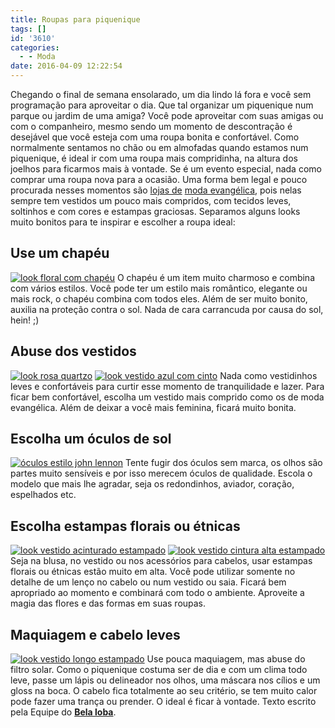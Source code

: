 ```yaml
---
title: Roupas para piquenique
tags: []
id: '3610'
categories:
  - - Moda
date: 2016-04-09 12:22:54
---
```


Chegando o final de semana ensolarado, um dia lindo lá fora e você sem programação para aproveitar o dia. Que tal organizar um piquenique num parque ou jardim de uma amiga? Você pode aproveitar com suas amigas ou com o companheiro, mesmo sendo um momento de descontração é desejável que você esteja com uma roupa bonita e confortável. Como normalmente sentamos no chão ou em almofadas quando estamos num piquenique, é ideal ir com uma roupa mais compridinha, na altura dos joelhos para ficarmos mais à vontade. Se é um evento especial, nada como comprar uma roupa nova para a ocasião. Uma forma bem legal e pouco procurada nesses momentos são [lojas de](http://www.belaloba.com.br/) [moda evangélica](http://www.belaloba.com.br/), pois nelas sempre tem vestidos um pouco mais compridos, com tecidos leves, soltinhos e com cores e estampas graciosas. Separamos alguns looks muito bonitos para te inspirar e escolher a roupa ideal:

## Use um chapéu

[![look floral com chapéu ](http://natalia.blog.br/wp-content/uploads/2016/04/look-com-chapéu-para-piquenique-785x1024.jpg)](http://natalia.blog.br/wp-content/uploads/2016/04/look-com-chapéu-para-piquenique.jpg) O chapéu é um item muito charmoso e combina com vários estilos. Você pode ter um estilo mais romântico, elegante ou mais rock, o chapéu combina com todos eles. Além de ser muito bonito, auxilia na proteção contra o sol. Nada de cara carrancuda por causa do sol, hein! ;)

## Abuse dos vestidos

[![look rosa quartzo](http://natalia.blog.br/wp-content/uploads/2016/04/vestido-rosa-quartzo-683x1024.jpg)](http://natalia.blog.br/wp-content/uploads/2016/04/vestido-rosa-quartzo.jpg) [![look vestido azul com cinto](http://natalia.blog.br/wp-content/uploads/2016/04/vestido-azul-com-estampa-683x1024.jpg)](http://natalia.blog.br/wp-content/uploads/2016/04/vestido-azul-com-estampa.jpg) Nada como vestidinhos leves e confortáveis para curtir esse momento de tranquilidade e lazer. Para ficar bem confortável, escolha um vestido mais comprido como os de moda evangélica. Além de deixar a você mais feminina, ficará muito bonita.

## Escolha um óculos de sol

[![óculos estilo  john lennon](http://natalia.blog.br/wp-content/uploads/2016/04/óculos-de-sol-redondo.jpg)](http://natalia.blog.br/wp-content/uploads/2016/04/óculos-de-sol-redondo.jpg) Tente fugir dos óculos sem marca, os olhos são partes muito sensíveis e por isso merecem óculos de qualidade. Escola o modelo que mais lhe agradar, seja os redondinhos, aviador, coração, espelhados etc. 

## Escolha estampas florais ou étnicas

[![look vestido acinturado estampado ](http://natalia.blog.br/wp-content/uploads/2016/04/vestido-estampado-piquenique-683x1024.jpg)](http://natalia.blog.br/wp-content/uploads/2016/04/vestido-estampado-piquenique.jpg) [![look vestido cintura alta estampado ](http://natalia.blog.br/wp-content/uploads/2016/04/vestido-cintura-alta-683x1024.jpg)](http://natalia.blog.br/wp-content/uploads/2016/04/vestido-cintura-alta.jpg) Seja na blusa, no vestido ou nos acessórios para cabelos, usar estampas florais ou étnicas estão muito em alta. Você pode utilizar somente no detalhe de um lenço no cabelo ou num vestido ou saia. Ficará bem apropriado ao momento e combinará com todo o ambiente. Aproveite a magia das flores e das formas em suas roupas.

## Maquiagem e cabelo leves

[![look vestido longo estampado ](http://natalia.blog.br/wp-content/uploads/2016/04/vestido-longo-estampado-683x1024.jpg)](http://natalia.blog.br/wp-content/uploads/2016/04/vestido-longo-estampado.jpg) Use pouca maquiagem, mas abuse do filtro solar. Como o piquenique costuma ser de dia e com um clima todo leve, passe um lápis ou delineador nos olhos, uma máscara nos cílios e um gloss na boca. O cabelo fica totalmente ao seu critério, se tem muito calor pode fazer uma trança ou prender. O ideal é ficar à vontade. Texto escrito pela Equipe do **[Bela loba](http://www.belaloba.com.br/)**.